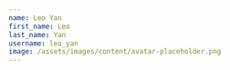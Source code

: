 ```yaml
---
name: Leo Yan
first_name: Leo
last_name: Yan
username: leo_yan
image: /assets/images/content/avatar-placeholder.png
---
```

